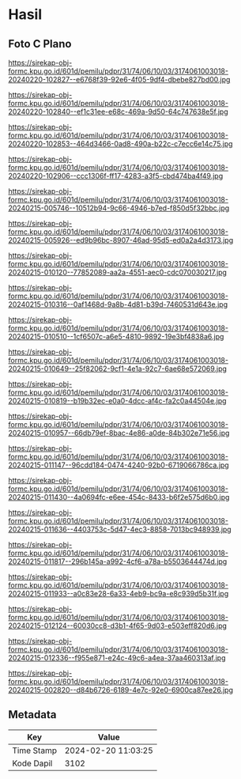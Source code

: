# Hasil

## Foto C Plano

https://sirekap-obj-formc.kpu.go.id/601d/pemilu/pdpr/31/74/06/10/03/3174061003018-20240220-102827--e6768f39-92e6-4f05-9df4-dbebe827bd00.jpg

https://sirekap-obj-formc.kpu.go.id/601d/pemilu/pdpr/31/74/06/10/03/3174061003018-20240220-102840--ef1c31ee-e68c-469a-9d50-64c747638e5f.jpg

https://sirekap-obj-formc.kpu.go.id/601d/pemilu/pdpr/31/74/06/10/03/3174061003018-20240220-102853--464d3466-0ad8-490a-b22c-c7ecc6e14c75.jpg

https://sirekap-obj-formc.kpu.go.id/601d/pemilu/pdpr/31/74/06/10/03/3174061003018-20240220-102906--ccc1306f-ff17-4283-a3f5-cbd474ba4f49.jpg

https://sirekap-obj-formc.kpu.go.id/601d/pemilu/pdpr/31/74/06/10/03/3174061003018-20240215-005746--10512b94-9c66-4946-b7ed-f850d5f32bbc.jpg

https://sirekap-obj-formc.kpu.go.id/601d/pemilu/pdpr/31/74/06/10/03/3174061003018-20240215-005926--ed9b96bc-8907-46ad-95d5-ed0a2a4d3173.jpg

https://sirekap-obj-formc.kpu.go.id/601d/pemilu/pdpr/31/74/06/10/03/3174061003018-20240215-010120--77852089-aa2a-4551-aec0-cdc070030217.jpg

https://sirekap-obj-formc.kpu.go.id/601d/pemilu/pdpr/31/74/06/10/03/3174061003018-20240215-010316--0af1468d-9a8b-4d81-b39d-7460531d643e.jpg

https://sirekap-obj-formc.kpu.go.id/601d/pemilu/pdpr/31/74/06/10/03/3174061003018-20240215-010510--1cf6507c-a6e5-4810-9892-19e3bf4838a6.jpg

https://sirekap-obj-formc.kpu.go.id/601d/pemilu/pdpr/31/74/06/10/03/3174061003018-20240215-010649--25f82062-9cf1-4e1a-92c7-6ae68e572069.jpg

https://sirekap-obj-formc.kpu.go.id/601d/pemilu/pdpr/31/74/06/10/03/3174061003018-20240215-010819--b19b32ec-e0a0-4dcc-af4c-fa2c0a44504e.jpg

https://sirekap-obj-formc.kpu.go.id/601d/pemilu/pdpr/31/74/06/10/03/3174061003018-20240215-010957--66db79ef-8bac-4e86-a0de-84b302e71e56.jpg

https://sirekap-obj-formc.kpu.go.id/601d/pemilu/pdpr/31/74/06/10/03/3174061003018-20240215-011147--96cdd184-0474-4240-92b0-6719066786ca.jpg

https://sirekap-obj-formc.kpu.go.id/601d/pemilu/pdpr/31/74/06/10/03/3174061003018-20240215-011430--4a0694fc-e6ee-454c-8433-b6f2e575d6b0.jpg

https://sirekap-obj-formc.kpu.go.id/601d/pemilu/pdpr/31/74/06/10/03/3174061003018-20240215-011636--4403753c-5d47-4ec3-8858-7013bc948939.jpg

https://sirekap-obj-formc.kpu.go.id/601d/pemilu/pdpr/31/74/06/10/03/3174061003018-20240215-011817--296b145a-a992-4cf6-a78a-b5503644474d.jpg

https://sirekap-obj-formc.kpu.go.id/601d/pemilu/pdpr/31/74/06/10/03/3174061003018-20240215-011933--a0c83e28-6a33-4eb9-bc9a-e8c939d5b31f.jpg

https://sirekap-obj-formc.kpu.go.id/601d/pemilu/pdpr/31/74/06/10/03/3174061003018-20240215-012124--60030cc8-d3b1-4f65-9d03-e503eff820d6.jpg

https://sirekap-obj-formc.kpu.go.id/601d/pemilu/pdpr/31/74/06/10/03/3174061003018-20240215-012336--f955e871-e24c-49c6-a4ea-37aa460313af.jpg

https://sirekap-obj-formc.kpu.go.id/601d/pemilu/pdpr/31/74/06/10/03/3174061003018-20240215-002820--d84b6726-6189-4e7c-92e0-6900ca87ee26.jpg


## Metadata

| Key        | Value               |
| ---------- | ------------------- |
| Time Stamp | 2024-02-20 11:03:25 |
| Kode Dapil | 3102                |



